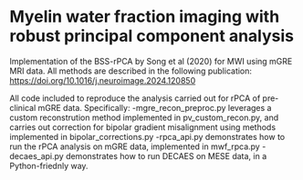 # Myelin water fraction imaging with robust principal component analysis
Implementation of the BSS-rPCA by Song et al (2020) for MWI using mGRE MRI data.
All methods are described in the following publication: https://doi.org/10.1016/j.neuroimage.2024.120850

All code included to reproduce the analysis carried out for rPCA of pre-clinical mGRE data. Specifically:
-mgre_recon_preproc.py leverages a custom reconstrution method implemented in pv_custom_recon.py, and carries out correction for bipolar gradient misalignment using methods implemented in bipolar_corrections.py
-rpca_api.py demonstrates how to run the rPCA analysis on mGRE data, implemented in mwf_rpca.py
-decaes_api.py demonstrates how to run DECAES on MESE data, in a Python-friednly way.
